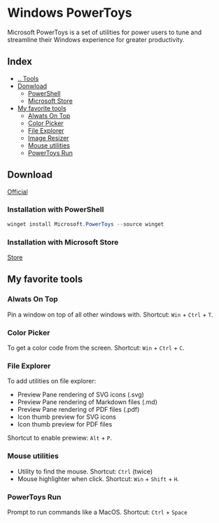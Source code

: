 # Windows PowerToys
Microsoft PowerToys is a set of utilities for power users to tune and streamline their Windows experience for greater productivity.



## Index
- [.. Tools](/Tools/README.md)
- [Donwload](#donwload)
  - [PowerShell](#installation-powershell)
  - [Microsoft Store](#installation-microsoftstore)
- [My favorite tools](#favorites)
  - [Alwats On Top](#favorites-AlwatsOnTop)
  - [Color Picker](#favorites-ColorPicker)
  - [File Explorer](#favorites-FileExplorer)
  - [Image Resizer](#favorites-ImageResizer)
  - [Mouse utilities](#favorites-MouseUtilities)
  - [PowerToys Run](#favorites-PowerToysRun)



## Download <a name="download"></a>
[Official](https://docs.microsoft.com/en-us/windows/powertoys/install)

### Installation with PowerShell <a name="installation-powershell"></a>
```powershell
winget install Microsoft.PowerToys --source winget
```

### Installation with Microsoft Store <a name="installation-microsoftstore"></a>
[Store](https://aka.ms/getPowertoys)



## My favorite tools <a name="favorites"></a>

### Alwats On Top <a name="favorites-AlwatsOnTop"></a>
Pin a window on top of all other windows with.
Shortcut: `Win` + `Ctrl` + `T`.


### Color Picker <a name="favorites-ColorPicker"></a>
To get a color code from the screen.
Shortcut: `Win` + `Ctrl` + `C`.


### File Explorer <a name="favorites-FileExplorer"></a>
To add utilities on file explorer:
- Preview Pane rendering of SVG icons (.svg)
- Preview Pane rendering of Markdown files (.md)
- Preview Pane rendering of PDF files (.pdf)
- Icon thumb preview for SVG icons
- Icon thumb preview for PDF files

Shortcut to enable prewiew: `Alt` + `P`.


### Mouse utilities <a name="favorites-MouseUtilities"></a>
- Utility to find the mouse. Shortcut: `Ctrl` (twice)
- Mouse highlighter when click. Shortcut: `Win` + `Shift` + `H`.


### PowerToys Run <a name="favorites-PowerToysRun"></a>
Prompt to run commands like a MacOS. Shortcut: `Ctrl` + `Space`

